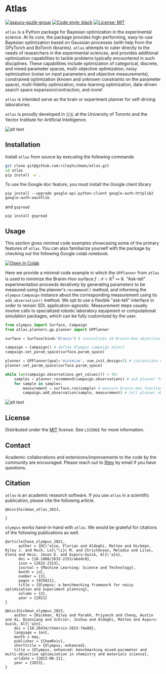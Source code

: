 # Atlas


[![aspuru-guzik-group](https://circleci.com/gh/aspuru-guzik-group/atlas.svg?style=svg)](https://app.circleci.com/pipelines/github/aspuru-guzik-group/atlas)
[![Code style: black](https://img.shields.io/badge/code%20style-black-000000.svg)](https://github.com/psf/black)
[![License: MIT](https://img.shields.io/badge/License-MIT-yellow.svg)](https://opensource.org/licenses/MIT)


`atlas` is a Python package for Bayesian optimization in the experimental science. At its core, the package provides high-performing, easy-to-use Bayesian optimization based
on Gaussian processes (with help from the GPyTorch and BoTorch libraries). `atlas` attempts to cater directly to the needs of researchers in the experimental sciences,
and provides additional optimization capabilities to tackle problems typically encountered in such disciplines. These capabilities include optimization of categorical, discrete, and mixed parameter
spaces, multi-objective optimization, noisy optimization (noise on input parameters and objective measurements), constrained optimization (known and unknown constraints on the parameter space), multi-fidelity
optimization, meta-learning optimization, data-driven search space expansion/contraction, and more!

`atlas` is intended serve as the brain or experiment planner for self-driving laboratories.


`atlas` is proudly developed in 🇨🇦 at the University of Toronto and the Vector Institute for Artificial Intelligence.


![alt text](https://github.com/aspuru-guzik-group/atlas/blob/main/static/atlas_logo.png)

## Installation

Install `atlas` from source by executing the following commands

```bash
git clone git@github.com:rileyhickman/atlas.git
cd atlas
pip install -e .
```

To use the Google doc feature, you must install the Google client library

```
pip install --upgrade google-api-python-client google-auth-httplib2 google-auth-oauthlib
```

and `gspread`

```
pip install gspread
```

## Usage

This section gives minimal code examples showcasing some of the primary features of `atlas`.
You can also familiarize yourself with the package by checking out the following Google colab
notebook.

[![Open In Colab](https://colab.research.google.com/assets/colab-badge.svg)](https://colab.research.google.com/github/aspuru-guzik-group/atlas/blob/main/atlas_get_started.ipynb)


Here we provide a minimal code example in which the `GPPlanner` from `atlas` is used to minimize the Branin-Hoo surface $f : \mathcal{X} \in \mathbb{R}^2 \mapsto \mathbb{R}$. "Ask-tell" experimentation proceeds iteratively by generating parameters to be measured using the planner's `recommend()` method, and informing the `olympus` `Campaign` instance about the corresponding measurement using its `add_observation()` method. We opt to use a flexible "ask-tell" interface in order to remain SDL application-agnostic. Measurement steps usually involve calls to specialized robotic laboratory equipment or computational simulation packages, which can be fully customized by the user.

```python
from olympus import Surface, Campaign
from atlas.planners.gp.planner import GPPlanner

surface = Surface(kind='Branin') # instantiate 2d Branin-Hoo objective function

campaign = Campaign() # define Olympus campaign object 
campaign.set_param_space(surface.param_space)

planner = GPPlanner(goal='minimize', num_init_design=5) # instantiate Atlas planner 
planner.set_param_space(surface.param_space)

while len(campaign.observations.get_values()) < 30:
    samples = planner.recommend(campaign.observations) # ask planner for batch of parameters 
    for sample in samples:
        measurement = surface.run(sample) # measure Branin-Hoo function
        campaign.add_observation(sample, measurement) # tell planner about most recent observation
```

![alt text](https://github.com/aspuru-guzik-group/atlas/blob/main/static/2d_branin_minimal_code.png)


## License

Distributed under the [MIT](https://choosealicense.com/licenses/mit/)
 license. See `LICENSE` for more information.

## Contact

Academic collaborations and extensions/improvements to the code by the community
are encouraged. Please reach out to [Riley](riley.hickman@mail.utoronto.ca) by email if you have questions.

## Citation

`atlas` is an academic research software. If you use `atlas` in a scientific publication, please cite the following article.

```
@misc{hickman_atlas_2023,

}
```

`olympus` works hand-in-hand with `atlas`. We would be grateful for citations of the following publications as well. 

```
@article{hase_olympus_2021,
      author = {H{\"a}se, Florian and Aldeghi, Matteo and Hickman, Riley J. and Roch, Lo{\"\i}c M. and Christensen, Melodie and Liles, Elena and Hein, Jason E. and Aspuru-Guzik, Al{\'a}n},
      doi = {10.1088/2632-2153/abedc8},
      issn = {2632-2153},
      journal = {Machine Learning: Science and Technology},
      month = jul,
      number = {3},
      pages = {035021},
      title = {Olympus: a benchmarking framework for noisy optimization and experiment planning},
      volume = {2},
      year = {2021}
}

@misc{hickman_olympus_2023,
	author = {Hickman, Riley and Parakh, Priyansh and Cheng, Austin and Ai, Qianxiang and Schrier, Joshua and Aldeghi, Matteo and Aspuru-Guzik, Al{\'a}n},
	doi = {10.26434/chemrxiv-2023-74w8d},
	language = {en},
	month = may,
	publisher = {ChemRxiv},
	shorttitle = {Olympus, enhanced},
	title = {Olympus, enhanced: benchmarking mixed-parameter and multi-objective optimization in chemistry and materials science},
	urldate = {2023-06-21},
	year = {2023},
}
```
